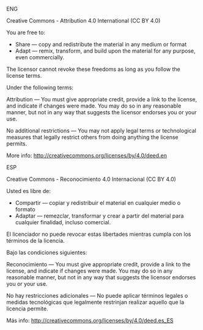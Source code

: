 ENG

Creative Commons - Attribution 4.0 International (CC BY 4.0)

You are free to:

- Share — copy and redistribute the material in any medium or format
- Adapt — remix, transform, and build upon the material for any purpose, even commercially.

The licensor cannot revoke these freedoms as long as you follow the license terms.

Under the following terms:

Attribution — You must give appropriate credit, provide a link to the license, and indicate if changes were made. You may do so in any reasonable manner, but not in any way that suggests the licensor endorses you or your use.

No additional restrictions — You may not apply legal terms or technological measures that legally restrict others from doing anything the license permits.

More info: http://creativecommons.org/licenses/by/4.0/deed.en

ESP

Creative Commons - Reconocimiento 4.0 Internacional (CC BY 4.0) 

Usted es libre de:

- Compartir — copiar y redistribuir el material en cualquier medio o formato
- Adaptar — remezclar, transformar y crear a partir del material para cualquier finalidad, incluso comercial.

El licenciador no puede revocar estas libertades mientras cumpla con los términos de la licencia.

Bajo las condiciones siguientes:

Reconocimiento — You must give appropriate credit, provide a link to the license, and indicate if changes were made. You may do so in any reasonable manner, but not in any way that suggests the licensor endorses you or your use.

No hay restricciones adicionales — No puede aplicar términos legales o medidas tecnológicas que legalmente restrinjan realizar aquello que la licencia permite.

Más info: http://creativecommons.org/licenses/by/4.0/deed.es_ES

